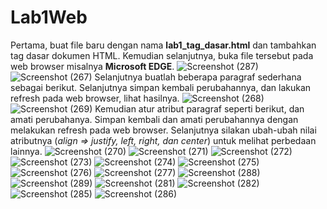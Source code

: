 # Lab1Web
Pertama, buat file baru dengan nama **lab1_tag_dasar.html** dan tambahkan tag dasar dokumen 
HTML. Kemudian selanjutnya, buka file tersebut pada web browser misalnya **Microsoft EDGE**.
![Screenshot (287)](https://user-images.githubusercontent.com/56195644/113330546-0f171a00-9349-11eb-8346-ab2a6c15d9cf.png)
![Screenshot (267)](https://user-images.githubusercontent.com/56195644/113330809-59000000-9349-11eb-8c62-a90f3e8eb64b.png)
Selanjutnya buatlah beberapa paragraf sederhana sebagai berikut. Selanjutnya simpan kembali perubahannya, dan lakukan refresh pada web browser, lihat hasilnya.
![Screenshot (268)](https://user-images.githubusercontent.com/56195644/113330889-7208b100-9349-11eb-9bae-4516c8a93cf6.png)
![Screenshot (269)](https://user-images.githubusercontent.com/56195644/113330935-8056cd00-9349-11eb-8829-72abf4e4e5f8.png)
Kemudian atur atribut paragraf seperti berikut, dan amati perubahanya. Simpan kembali dan amati perubahannya dengan melakukan refresh pada web browser. 
Selanjutnya silakan ubah-ubah nilai atributnya (_align => justify, left, right, dan center_) untuk melihat 
perbedaan lainnya. 
![Screenshot (270)](https://user-images.githubusercontent.com/56195644/113330959-8ba9f880-9349-11eb-859f-788efceace9e.png)
![Screenshot (271)](https://user-images.githubusercontent.com/56195644/113331000-98c6e780-9349-11eb-9818-12e8d04077ee.png)
![Screenshot (272)](https://user-images.githubusercontent.com/56195644/113331043-a7150380-9349-11eb-8118-43c5e1891672.png)
![Screenshot (273)](https://user-images.githubusercontent.com/56195644/113331073-b2682f00-9349-11eb-846d-566ad3c14e9c.png)
![Screenshot (274)](https://user-images.githubusercontent.com/56195644/113331126-bdbb5a80-9349-11eb-910d-284cd28d843c.png)
![Screenshot (275)](https://user-images.githubusercontent.com/56195644/113331157-c9a71c80-9349-11eb-8421-dea446327188.png)
![Screenshot (276)](https://user-images.githubusercontent.com/56195644/113331206-d7f53880-9349-11eb-9269-e35e5a34ac8f.png)
![Screenshot (277)](https://user-images.githubusercontent.com/56195644/113331240-e3486400-9349-11eb-9f01-66c45f219cf4.png)
![Screenshot (288)](https://user-images.githubusercontent.com/56195644/113331411-273b6900-934a-11eb-87cb-c3f1b29e16f4.png)
![Screenshot (289)](https://user-images.githubusercontent.com/56195644/113331825-9a44df80-934a-11eb-8663-cc382df36c49.png)
![Screenshot (281)](https://user-images.githubusercontent.com/56195644/113331917-b6e11780-934a-11eb-910b-8cf683c15245.png)
![Screenshot (282)](https://user-images.githubusercontent.com/56195644/113331946-c2ccd980-934a-11eb-8fe4-98a9927d7433.png)
![Screenshot (285)](https://user-images.githubusercontent.com/56195644/113332029-db3cf400-934a-11eb-80f6-1fa43495cedc.png)
![Screenshot (286)](https://user-images.githubusercontent.com/56195644/113332055-e3952f00-934a-11eb-80a2-7b5a84babbac.png)
